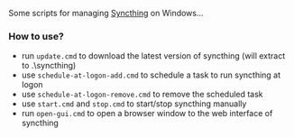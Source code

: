
Some scripts for managing [Syncthing](https://syncthing.net/) on Windows...

### How to use?

- run `update.cmd` to download the latest version of syncthing (will extract to .\syncthing)
- use `schedule-at-logon-add.cmd` to schedule a task to run syncthing at logon
- use `schedule-at-logon-remove.cmd` to remove the scheduled task
- use `start.cmd` and `stop.cmd` to start/stop syncthing manually
- run `open-gui.cmd` to open a browser window to the web interface of syncthing
